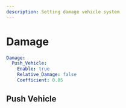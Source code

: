 ```yaml
---
description: Setting damage vehicle system
---
```


# Damage

```yaml
Damage:
  Push_Vehicle:
    Enable: true
    Relative_Damage: false
    Coefficient: 0.05
```

## Push Vehicle

